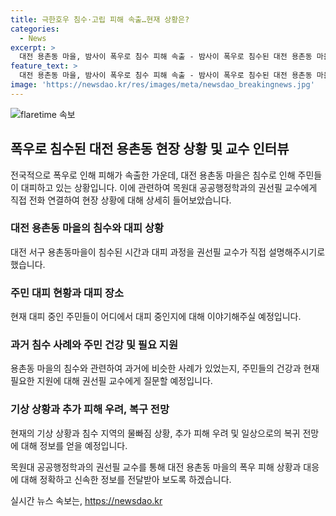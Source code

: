 ```yaml
---
title: 극한호우 침수·고립 피해 속출…현재 상황은?
categories:
  - News
excerpt: >
  대전 용촌동 마을, 밤사이 폭우로 침수 피해 속출 - 밤사이 폭우로 침수된 대전 용촌동 마을을 소개합니다. 권선필 교수와의 인터뷰에서 주민들의 대피 상황, 침수된 주택 수, 건강 및 필요물품 상황, 그리고 현재 기상 및 물빠짐 상황에 대한 이야기를 들어봅니다. 또한, 추가 피해 우려와 일상 복귀에 대한 전망에 대해 짚어봅니다.
feature_text: >
  대전 용촌동 마을, 밤사이 폭우로 침수 피해 속출 - 밤사이 폭우로 침수된 대전 용촌동 마을을 소개합니다. 권선필 교수와의 인터뷰에서 주민들의 대피 상황, 침수된 주택 수, 건강 및 필요물품 상황, 그리고 현재 기상 및 물빠짐 상황에 대한 이야기를 들어봅니다. 또한, 추가 피해 우려와 일상 복귀에 대한 전망에 대해 짚어봅니다.
image: 'https://newsdao.kr/res/images/meta/newsdao_breakingnews.jpg'
---
```


<p><img src="https://newsdao.kr/res/images/meta/newsdao_breakingnews.jpg" alt="flaretime 속보" /></p>

<h2 data-ke-size="size26">폭우로 침수된 대전 용촌동 현장 상황 및 교수 인터뷰</h2>

<p>전국적으로 폭우로 인해 피해가 속출한 가운데, 대전 용촌동 마을은 침수로 인해 주민들이 대피하고 있는 상황입니다. 이에 관련하여 목원대 공공행정학과의 권선필 교수에게 직접 전화 연결하여 현장 상황에 대해 상세히 들어보았습니다.</p>

<h3>대전 용촌동 마을의 침수와 대피 상황</h3>

<p data-ke-size="size16">대전 서구 용촌동마을이 침수된 시간과 대피 과정을 권선필 교수가 직접 설명해주시기로 했습니다.</p>

<h3>주민 대피 현황과 대피 장소</h3>

<p data-ke-size="size16">현재 대피 중인 주민들이 어디에서 대피 중인지에 대해 이야기해주실 예정입니다.</p>

<h3>과거 침수 사례와 주민 건강 및 필요 지원</h3>

<p data-ke-size="size16">용촌동 마을의 침수와 관련하여 과거에 비슷한 사례가 있었는지, 주민들의 건강과 현재 필요한 지원에 대해 권선필 교수에게 질문할 예정입니다.</p>

<h3>기상 상황과 추가 피해 우려, 복구 전망</h3>

<p data-ke-size="size16">현재의 기상 상황과 침수 지역의 물빠짐 상황, 추가 피해 우려 및 일상으로의 복귀 전망에 대해 정보를 얻을 예정입니다.</p>

<p>목원대 공공행정학과의 권선필 교수를 통해 대전 용촌동 마을의 폭우 피해 상황과 대응에 대해 정확하고 신속한 정보를 전달받아 보도록 하겠습니다.</p>
실시간 뉴스 속보는, <a href="https://newsdao.kr" rel="dofollow">https://newsdao.kr</a>



